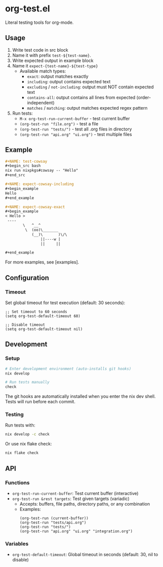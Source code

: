 # org-test.el

Literal testing tools for org-mode.

## Usage

1. Write test code in src block
2. Name it with prefix `test-${test-name}`.
3. Write expected output in example block
4. Name it `expect-{test-name}-${test-type}`
   - Available match types:
     - `exact`: output matches exactly
     - `including`: output contains expected text
     - `excluding` / `not-including`: output must NOT contain expected text
     - `contains-all`: output contains all lines from expected (order-independent)
     - `matches` / `matching`: output matches expected regex pattern
5. Run tests:
   - `M-x org-test-run-current-buffer` - test current buffer
   - `(org-test-run "file.org")` - test a file
   - `(org-test-run "tests/")` - test all .org files in directory
   - `(org-test-run "api.org" "ui.org")` - test multiple files

## Example

~~~org
#+NAME: test-cowsay
#+begin_src bash
nix run nixpkgs#cowsay -- "Hello"
#+end_src

#+NAME: expect-cowsay-including
#+begin_example
Hello
#+end_example

#+NAME: expect-cowsay-exact
#+begin_example
< Hello >
 ----
        \   ^__^
         \  (oo)\_______
            (__)\       )\/\
                ||----w |
                ||     ||

#+end_example
~~~

For more examples, see [examples].

## Configuration

### Timeout

Set global timeout for test execution (default: 30 seconds):

```elisp
;; Set timeout to 60 seconds
(setq org-test-default-timeout 60)

;; Disable timeout
(setq org-test-default-timeout nil)
```

## Development

### Setup

```bash
# Enter development environment (auto-installs git hooks)
nix develop

# Run tests manually
check
```

The git hooks are automatically installed when you enter the nix dev shell. Tests will run before each commit.

### Testing

Run tests with:
```bash
nix develop -c check
```

Or use nix flake check:
```bash
nix flake check
```

## API

### Functions

- `org-test-run-current-buffer`: Test current buffer (interactive)
- `org-test-run &rest targets`: Test given targets (variadic)
  - Accepts: buffers, file paths, directory paths, or any combination
  - Examples:
    ```elisp
    (org-test-run (current-buffer))
    (org-test-run "tests/api.org")
    (org-test-run "tests/")
    (org-test-run "api.org" "ui.org" "integration.org")
    ```

### Variables

- `org-test-default-timeout`: Global timeout in seconds (default: 30, nil to disable)
